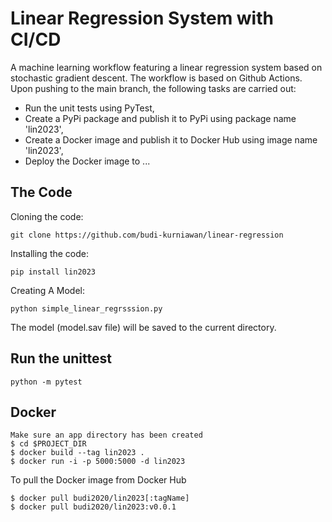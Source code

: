 # Linear Regression System with CI/CD
A machine learning workflow featuring a linear regression system based on stochastic gradient descent.
The workflow is based on Github Actions. Upon pushing to the main branch, the following tasks are carried out:

- Run the unit tests using PyTest,
- Create a PyPi package and publish it to PyPi using package name 'lin2023',
- Create a Docker image and publish it to Docker Hub using image name 'lin2023',
- Deploy the Docker image to ...

## The Code
Cloning the code:
```
git clone https://github.com/budi-kurniawan/linear-regression
```

Installing the code:
```
pip install lin2023
```

Creating A Model:
```
python simple_linear_regrsssion.py
```
The model (model.sav file) will be saved to the current directory.

## Run the unittest
```
python -m pytest
```

## Docker
```
Make sure an app directory has been created
$ cd $PROJECT_DIR
$ docker build --tag lin2023 .
$ docker run -i -p 5000:5000 -d lin2023
```

To pull the Docker image from Docker Hub
```
$ docker pull budi2020/lin2023[:tagName]
$ docker pull budi2020/lin2023:v0.0.1
```
